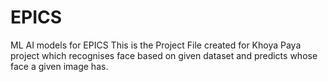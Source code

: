 # EPICS
ML AI models for EPICS
This is the Project File created for Khoya Paya project which recognises face based on given dataset and predicts whose face a given image has.
